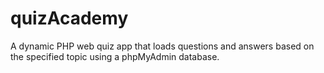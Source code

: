 # quizAcademy
A dynamic PHP web quiz app that loads questions and answers based on the specified topic using a phpMyAdmin database.
